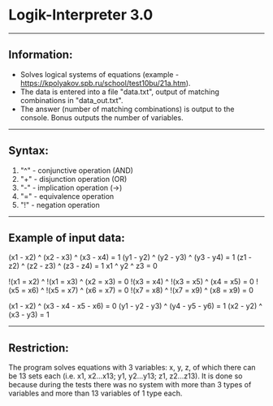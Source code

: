 # Logik-Interpreter 3.0
-----------------------------
Information:
-----------------------------
- Solves logical systems of equations (example - https://kpolyakov.spb.ru/school/test10bu/21a.htm).
- The data is entered into a file "data.txt", output of matching combinations in "data_out.txt".
- The answer (number of matching combinations) is output to the console. 
Bonus outputs the number of variables.
-----------------------------
Syntax:
-----------------------------
1) "^" - conjunctive operation (AND)
2) "+" - disjunction operation (OR)
3) "-" - implication operation (->)
4) "=" - equivalence operation
5) "!" - negation operation
-----------------------------
Example of input data:
-----------------------------
(x1 - x2) ^ (x2 - x3) ^ (x3 - x4) = 1
(y1 - y2) ^ (y2 - y3) ^ (y3 - y4) = 1
(z1 - z2) ^ (z2 - z3) ^ (z3 - z4) = 1
x1 ^ y2 ^ z3 = 0

!(x1 = x2) ^ !(x1 = x3) ^ (x2 = x3) = 0
!(x3 = x4) ^ !(x3 = x5) ^ (x4 = x5) = 0
!(x5 = x6) ^ !(x5 = x7) ^ (x6 = x7) = 0
!(x7 = x8) ^ !(x7 = x9) ^ (x8 = x9) = 0

(x1 - x2) ^ (x3 - x4 - x5 - x6) = 0
(y1 - y2 - y3) ^ (y4 - y5 - y6) = 1
(x2 - y2) ^ (x3 - y3) = 1

----------------------------
Restriction:
----------------------------
The program solves equations with 3 variables: x, y, z, of which there can be 13 sets each (i.e. x1, x2...x13; y1, y2...y13; z1, z2...z13). It is done so because during the tests there was no system with more than 3 types of variables and more than 13 variables of 1 type each.

